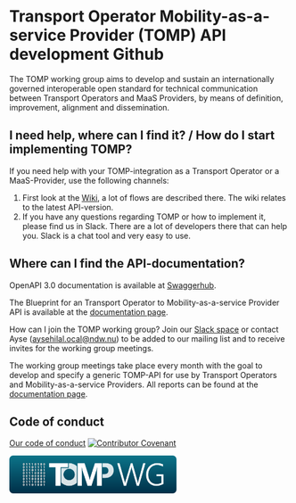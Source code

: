 Transport Operator Mobility-as-a-service Provider (TOMP) API development Github
===

The TOMP working group aims to develop and sustain an internationally governed interoperable open standard for technical communication between Transport Operators and MaaS Providers, by means of definition, improvement, alignment and dissemination.

I need help, where can I find it? / How do I start implementing TOMP?
---

If you need help with your TOMP-integration as a Transport Operator or a MaaS-Provider, use the following channels:

 1. First look at the [Wiki](https://github.com/TOMP-WG/TOMP-API/wiki), a lot of flows are described there. The wiki relates to the latest API-version.
 2. If you have any questions regarding TOMP or how to implement it, please find us in Slack. There are a lot of developers there that can help you. Slack is a chat tool and very easy to use.

Where can I find the API-documentation?
---

OpenAPI 3.0 documentation is available at [Swaggerhub](https://app.swaggerhub.com/apis-docs/TOMP-API-WG/transport-operator_maas_provider_api/).

The Blueprint for an Transport Operator to Mobility-as-a-service Provider API is available at the [documentation page](https://github.com/TOMP-WG/TOMP-API/tree/master/documents). 

How can I join the TOMP working group?
Join our [Slack space](https://join.slack.com/t/tomp-wg/shared_invite/zt-e3fftun7-qCs8FyXZPPy9pt_opyFw0QPlease) or contact Ayse (aysehilal.ocal@ndw.nu) to be added to our mailing list and to receive invites for the working group meetings.

The working group meetings take place every month with the goal to develop and specify a generic TOMP-API for use by Transport Operators and Mobility-as-a-service Providers. All reports can be found at the [documentation page](https://github.com/TOMP-WG/TOMP-API/tree/master/documents/working%20group%20reports).

Code of conduct
---

[Our code of conduct](https://github.com/TOMP-WG/TOMP-API/blob/master/code_of_conduct.md) [![Contributor Covenant](https://img.shields.io/badge/Contributor%20Covenant-2.1-4baaaa.svg)](code_of_conduct.md)


<img align="center" src="https://github.com/TOMP-WG/website/blob/master/wiki/images/TOMP%20WG%20grey.png" width="300">
